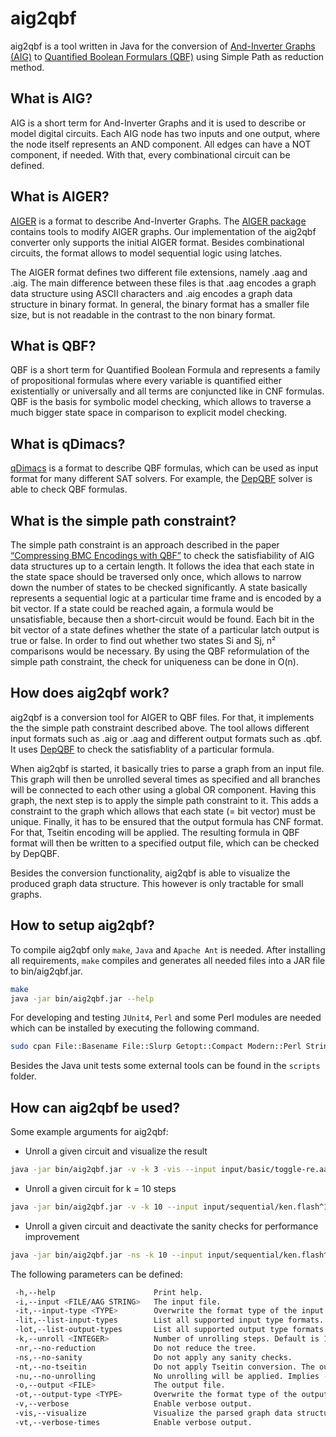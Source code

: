 # aig2qbf

aig2qbf is a tool written in Java for the conversion of [And-Inverter Graphs (AIG)](https://en.wikipedia.org/wiki/And-inverter_graph) to [Quantified Boolean Formulars (QBF)](https://en.wikipedia.org/wiki/True_quantified_Boolean_formula) using Simple Path as reduction method.

## What is AIG?

AIG is a short term for And-Inverter Graphs and it is used to describe or model digital circuits. Each AIG node has two inputs and one output, where the node itself represents an AND component. All edges can have a NOT component, if needed. With that, every combinational circuit can be defined.

## What is AIGER?

[AIGER](http://fmv.jku.at/aiger/FORMAT) is a format to describe And-Inverter Graphs. The [AIGER package](http://fmv.jku.at/aiger) contains tools to modify AIGER graphs. Our implementation of the aig2qbf converter only supports the initial AIGER format. Besides combinational circuits, the format allows to model sequential logic using latches.

The AIGER format defines two different file extensions, namely .aag and .aig. The main difference between these files is that .aag encodes a graph data structure using ASCII characters and .aig encodes a graph data structure in binary format. In general, the binary format has a smaller file size, but is not readable in the contrast to the non binary format.

## What is QBF?

QBF is a short term for Quantified Boolean Formula and represents a family of propositional formulas where every variable is quantified either existentially or universally and all terms are conjuncted like in CNF formulas. QBF is the basis for symbolic model checking, which allows to traverse a much bigger state space in comparison to explicit model checking.

## What is qDimacs?

[qDimacs](http://satlive.org/QBFEvaluation/2004/qDimacs.ps) is a format to describe QBF formulas, which can be used as input format for many different SAT solvers. For example, the [DepQBF](http://fmv.jku.at/depqbf/) solver is able to check QBF formulas.

## What is the simple path constraint?

The simple path constraint is an approach described in the paper [“Compressing BMC Encodings with QBF”](http://fmv.jku.at/papers/JussilaBiere-BMC06.pdf) to check the satisfiability of AIG data structures up to a certain length. It follows the idea that each state in the state space should be traversed only once, which allows to narrow down the number of states to be checked significantly. A state basically represents a sequential logic at a particular time frame and is encoded by a bit vector. If a state could be reached again, a formula would be unsatisfiable, because then a short-circuit would be found. Each bit in the bit vector of a state defines whether the state of a particular latch output is true or false. In order to find out whether two states Si and Sj, n² comparisons would be necessary. By using the QBF reformulation of the simple path constraint, the check for uniqueness can be done in O(n).

## How does aig2qbf work?

aig2qbf is a conversion tool for AIGER to QBF files. For that, it implements the the simple path constraint described above. The tool allows different input formats such as .aig or .aag and different output formats such as .qbf. It uses [DepQBF](http://fmv.jku.at/depqbf/) to check the satisfiablity of a particular formula.

When aig2qbf is started, it basically tries to parse a graph from an input file. This graph will then be unrolled several times as specified and all branches will be connected to each other using a global OR component. Having this graph, the next step is to apply the simple path constraint to it. This adds a constraint to the graph which allows that each state (= bit vector) must be unique. Finally, it has to be ensured that the output formula has CNF format. For that, Tseitin encoding will be applied. The resulting formula in QBF format will then be written to a specified output file, which can be checked by DepQBF.

Besides the conversion functionality, aig2qbf is able to visualize the produced graph data structure. This however is only tractable for small graphs.

## How to setup aig2qbf?

To compile aig2qbf only <code>make</code>, <code>Java</code> and <code>Apache Ant</code> is needed. After installing all requirements, <code>make</code> compiles and generates all needed files into a JAR file to bin/aig2qbf.jar.

```bash
make
java -jar bin/aig2qbf.jar --help
```

For developing and testing <code>JUnit4</code>, <code>Perl</code> and some Perl modules are needed which can be installed by executing the following command.

```bash
sudo cpan File::Basename File::Slurp Getopt::Compact Modern::Perl String::Util Time::HiRes
```

Besides the Java unit tests some external tools can be found in the <code>scripts</code> folder.

## How can aig2qbf be used?

Some example arguments for aig2qbf:

* Unroll a given circuit and visualize the result
```bash
java -jar bin/aig2qbf.jar -v -k 3 -vis --input input/basic/toggle-re.aag
```
* Unroll a given circuit for k = 10 steps
```bash
java -jar bin/aig2qbf.jar -v -k 10 --input input/sequential/ken.flash^11.C.aig
```
* Unroll a given circuit and deactivate the sanity checks for performance improvement
```bash
java -jar bin/aig2qbf.jar -ns -k 10 --input input/sequential/ken.flash^11.C.aig
```

The following parameters can be defined:

```bash
 -h,--help                      Print help.
 -i,--input <FILE/AAG STRING>   The input file.
 -it,--input-type <TYPE>        Overwrite the format type of the input file.
 -lit,--list-input-types        List all supported input type formats.
 -lot,--list-output-types       List all supported output type formats.
 -k,--unroll <INTEGER>          Number of unrolling steps. Default is 1.
 -nr,--no-reduction             Do not reduce the tree.
 -ns,--no-sanity                Do not apply any sanity checks.
 -nt,--no-tseitin               Do not apply Tseitin conversion. The output is not necessarily in CNF.
 -nu,--no-unrolling             No unrolling will be applied. Implies --no-reduction.
 -o,--output <FILE>             The output file.
 -ot,--output-type <TYPE>       Overwrite the format type of the output file.
 -v,--verbose                   Enable verbose output.
 -vis,--visualize               Visualize the parsed graph data structure after all processing steps were applied.
 -vt,--verbose-times            Enable verbose output.
```
